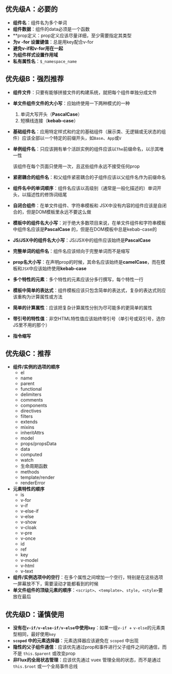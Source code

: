 ## 优先级A：必要的

- **组件名**：组件名为多个单词
- **组件数据**：组件的data必须是一个函数
- **prop定义：prop定义应该尽量详细，至少需要指定其类型
- **为v -for 设置键值**：总是用key配合v-for
- **避免v-if和v-for用在一起**
- **为组件样式设置作用域**
- **私有属性名**：`$_namespace_name`

## 优先级B：强烈推荐

- **组件文件**：只要有能够拼接文件的构建系统，就把每个组件单独分成文件

- **单文件组件文件的大小写**：应始终使用一下两种模式的一种

  1. 单词大写开头（**PascalCase**）
  2. 短横线连接（**kebab-case**）

- **基础组件名**：应用特定样式和约定的基础组件（展示类、无逻辑或无状态的组件）应该全部以一个特定的前缀开头，如`Base`、`App`或`V`

- **单例组件名**：只应该拥有单个活跃实例的组件应该以`The`前缀命名，以示其唯一性

  该组件在每个页面只使用一次，且这些组件永远不接受任何prop

- **紧密耦合的组件名**：和父组件紧密耦合的子组件应该以父组件名作为前缀命名

- **组件名中的单词顺序**：组件名应该以高级别（通常是一般化描述的）单词开头，以描述性的修饰词结尾

- **自闭合组件**：在单文件组件、字符串模板和 JSX中没有内容的组件应该是自闭合的，但是DOM模板里永远不要这么做

- **模板中的组件名大小写**：对于绝大多数项目来说，在单文件组件和字符串模板中组件名应该是**PascalCase** 的，但是在DOM模板中总是kebab-case的

- **JS/JSX中的组件名大小写**：JS/JSX中的组件应该始终是**PascalCase** 

- **完整单词的组件名**：组件名应该倾向于完整单词而不是缩写

- **prop名大小写**：在声明prop的时候，其命名应该始终是**camelCase**，而在模板和`JSX`中应该始终使用**kebab-case**

- **多个特性的元素**：多个特性的元素应该分多行撰写，每个特性一行

- **模板中简单的表达式**：组件模板应该只包含简单的表达式，复杂的表达式则应该重构为计算属性或方法

- **简单的计算属性**：应该把复杂计算属性分别为尽可能多的更简单的属性

- **带引号的特性值**：非空HTML特性值应该始终带引号（单引号或双引号，选你JS里不用的那个）

- **指令缩写**

## 优先级C：推荐

- **组件/实例的选项的顺序**
  - el
  - name
  - parent
  - functional
  - delimiters
  - comments
  - components
  - directives
  - filters
  - extends
  - mixins
  - inheritAttrs
  - model
  - props/propsData
  - data
  - computed
  - watch
  - 生命周期函数
  - methods
  - template/render
  - renderError
- **元素特性的顺序**
  - is
  - v-for
  - v-if
  - v-else-if
  - v-else
  - v-show
  - v-cloak
  - v-pre
  - v-once
  - id
  - ref
  - key
  - v-model
  - v-html
  - v-text
- **组件/实例选项中的空行**：在多个属性之间增加一个空行，特别是在这些选项一屏幕放不下，需要滚动才能都看到的时候
- **单文件组件的顶级元素的顺序**：`<script>`、`<template>`、`style`，`<style>`要放在最后

## 优先级D：谨慎使用

- **没有在`v-if/v-else-if/v-else`中使用`key`**：如果一组`v-if `+ `v-else`的元素类型相同，最好使用`key`
- **`scoped` 中的元素选择器**：元素选择器应该避免在 `scoped` 中出现
- **隐性的父子组件通信**：应该优先通过prop和事件进行父子组件之间的通信，而不是 `this.$parent` 或改变prop
- **非Flux的全局状态管理**：应该优先通过 vuex 管理全局的状态，而不是通过 `this.$root` 或一个全局事件总线